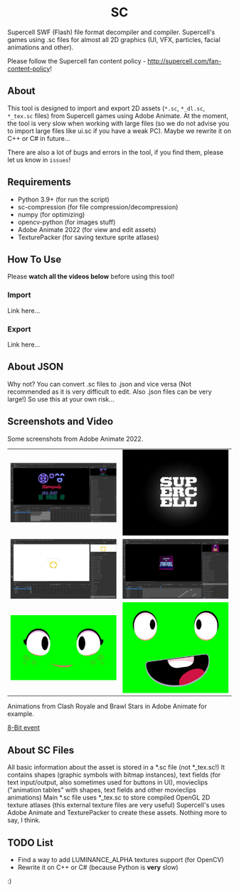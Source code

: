 <h1 align="center"> SC </h1>

Supercell SWF (Flash) file format decompiler and compiler. Supercell's games using .sc files for almost all 2D graphics (UI, VFX, particles, facial animations and other).

Please follow the Supercell fan content policy - http://supercell.com/fan-content-policy!

## About

This tool is designed to import and export 2D assets (`*.sc`, `*_dl.sc`, `*_tex.sc` files) from Supercell games using Adobe Animate. At the moment, the tool is very slow when working with large files (so we do not advise you to import large files like ui.sc if you have a weak PC). Maybe we rewrite it on C++ or C# in future...

There are also a lot of bugs and errors in the tool, if you find them, please let us know in `issues`!

## Requirements
- Python 3.9+ (for run the script)
- sc-compression (for file compression/decompression)
- numpy (for optimizing)
- opencv-python (for images stuff)
- Adobe Animate 2022 (for view and edit assets)
- TexturePacker (for saving texture sprite atlases)

## How To Use

Please **watch all the videos below** before using this tool!

### Import
Link here...

### Export
Link here...

## About JSON

Why not? You can convert .sc files to .json and vice versa (Not recommended as it is very difficult to edit. Also .json files can be very large!) So use this at your own risk...

## Screenshots and Video

Some screenshots from Adobe Animate 2022.

<table>
    <tr>
        <td><img src="assets/effects-tex_mr_bat_sign.png", title="effects.sc"></img></td>
        <td><img src="assets/screenshot_sc_intro.jpg", title="effects.sc"></img></td>
    </tr>
    <tr>
        <td><img src="assets/level-tutorial_ring.png", title="level.sc"></img></td>
        <td><img src="assets/level-tex_starr_force_display.png", title="level.sc"></img></td>
    </tr>
    <tr>
        <td><img src="assets/screenshot_bea_face.jpg", title="characters.sc"></img></td>
        <td><img src="assets/screenshot_dynamike_face.jpg", title="characters.sc"></img></td>
    </tr>
</table>

Animations from Clash Royale and Brawl Stars in Adobe Animate for example.

[8-Bit event](assets/8bit_event.mp4)

## About SC Files

All basic information about the asset is stored in a *.sc file (not *_tex.sc!) It contains shapes (graphic symbols with bitmap instances), text fields (for text input/output, also sometimes used for buttons in UI), movieclips ("animation tables" with shapes, text fields and other movieclips animations)
Main *.sc file uses *_tex.sc to store compiled OpenGL 2D texture atlases (this external texture files are very useful)
Supercell's uses Adobe Animate and TexturePacker to create these assets.
Nothing more to say, I think.

## TODO List
- Find a way to add LUMINANCE_ALPHA textures support (for OpenCV)
- Rewrite it on C++ or C# (because Python is **very** slow)

:)

